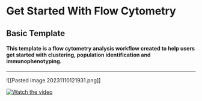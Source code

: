 # Get Started With Flow Cytometry 
## Basic Template

#### This template is a flow cytometry analysis workflow created to help users get started with clustering, population identification and immunophenotyping. 
---

![[Pasted image 20231110121931.png]]


[![Watch the video](https://img.youtube.com/vi/ayfAU9ckvZQ/hqdefault.jpg)](https://www.youtube.com/embed/ayfAU9ckvZQ)
